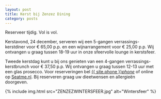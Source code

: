 ```yaml
---
layout: post
title: Kerst bij Zenzez Dining
category: posts
---
```


Reserveer tijdig. Vol is vol.


Kerstavond, 24 december, serveren wij een 5-gangen verrassings-kerstdiner voor € 65,00 p.p. en een wijnarrangement voor € 25,00 p.p. Wij ontvangen u graag tussen 18-19 uur in onze sfeervolle lounge in kerstsfeer.


Tweede kerstdag kunt u bij ons genieten van een 4-gangen verrassings-kerstbrunch voor € 37,50 p.p. Wij ontvangen u graag tussen 12-13 uur met een glas prosecco.
Voor reserveringen bel <a href="tel:{{ site:phone }}">{{ site.phone }}</a><a href="tel:{{ site:phone }}"><i class="w3-margin-left material-icons">phone</i></a> of online op <a  href="{{ site.baseurl }}/Reserveren/index.html" target="_ blank">Seatme.nl</a>.
Bij reserveren graag uw dieetwensen en allergieën doorgeven.

{% include img.html src="ZENZEZWINTERSFEER.jpg" alt="Wintersfeer" %}
 